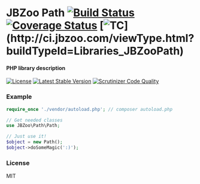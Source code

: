 # JBZoo Path  [![Build Status](https://travis-ci.org/JBZoo/Path.svg?branch=master)](https://travis-ci.org/JBZoo/Path)      [![Coverage Status](https://coveralls.io/repos/JBZoo/Path/badge.svg?branch=master&service=github)](https://coveralls.io/github/JBZoo/Path?branch=master)  [![TC](http://ci.jbzoo.com/app/rest/builds/buildType:(id:Libraries_JBZooPath)/statusIcon)](http://ci.jbzoo.com/viewType.html?buildTypeId=Libraries_JBZooPath)

#### PHP library description

[![License](https://poser.pugx.org/JBZoo/Path/license)](https://packagist.org/packages/JBZoo/Path)
[![Latest Stable Version](https://poser.pugx.org/JBZoo/Path/v/stable)](https://packagist.org/packages/JBZoo/Path) [![Scrutinizer Code Quality](https://scrutinizer-ci.com/g/JBZoo/Path/badges/quality-score.png?b=master)](https://scrutinizer-ci.com/g/JBZoo/Path/?branch=master)

### Example

```php
require_once './vendor/autoload.php'; // composer autoload.php

// Get needed classes
use JBZoo\Path\Path;

// Just use it!
$object = new Path();
$object->doSomeMagic(':)');
```

### License

MIT
